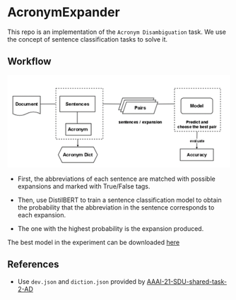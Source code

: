 # AcronymExpander
This repo is an implementation of the `Acronym Disambiguation` task. We use the concept of sentence classification tasks to solve it. 

## Workflow

![Alt text](flow.png)

+ First, the abbreviations of each sentence are matched with possible expansions and marked with True/False tags.

+ Then, use DistilBERT to train a sentence classification model to obtain the probability that the abbreviation in the sentence corresponds to each expansion.

+ The one with the highest probability is the expansion produced.

The best model in the experiment can be downloaded [here](https://huggingface.co/fuhsiao/AD-checkpoint-2840)




## References
+ Use `dev.json` and `diction.json` provided by [AAAI-21-SDU-shared-task-2-AD](https://github.com/amirveyseh/AAAI-21-SDU-shared-task-2-AD)
